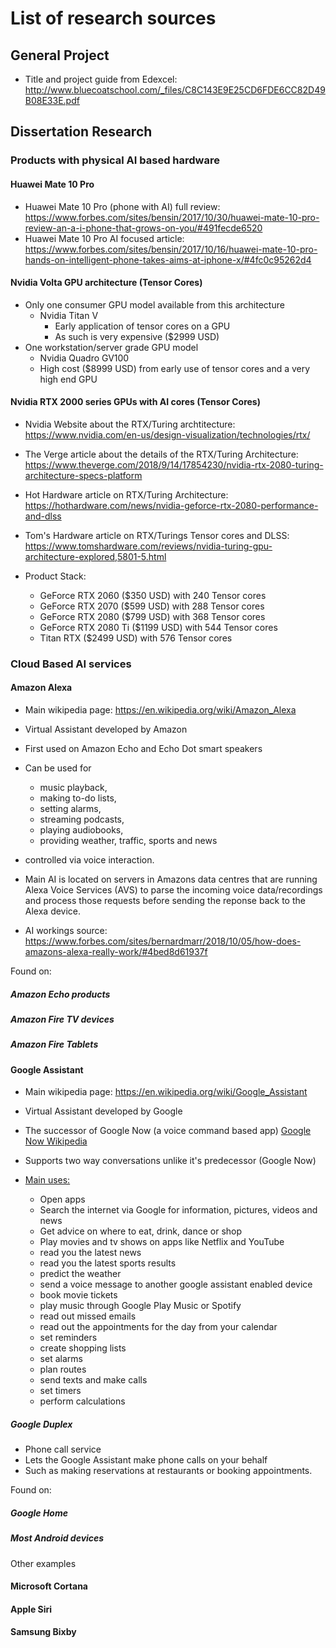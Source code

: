 # List of research sources
## General Project
* Title and project guide from Edexcel: http://www.bluecoatschool.com/_files/C8C143E9E25CD6FDE6CC82D49B08E33E.pdf
## Dissertation Research

### Products with physical AI based hardware

#### Huawei Mate 10 Pro
* Huawei Mate 10 Pro (phone with AI) full review: https://www.forbes.com/sites/bensin/2017/10/30/huawei-mate-10-pro-review-an-a-i-phone-that-grows-on-you/#491fecde6520
* Huawei Mate 10 Pro AI focused article: https://www.forbes.com/sites/bensin/2017/10/16/huawei-mate-10-pro-hands-on-intelligent-phone-takes-aims-at-iphone-x/#4fc0c95262d4

#### Nvidia Volta GPU architecture (Tensor Cores)
* Only one consumer GPU model available from this architecture
  * Nvidia Titan V
    * Early application of tensor cores on a GPU
    * As such is very expensive ($2999 USD)
* One workstation/server grade GPU model
  * Nvidia Quadro GV100
   * High cost ($8999 USD) from early use of tensor cores and a very high end GPU

#### Nvidia RTX 2000 series GPUs with AI cores (Tensor Cores)
* Nvidia Website about the RTX/Turing archtitecture: https://www.nvidia.com/en-us/design-visualization/technologies/rtx/
* The Verge article about the details of the RTX/Turing Architecture: https://www.theverge.com/2018/9/14/17854230/nvidia-rtx-2080-turing-architecture-specs-platform
* Hot Hardware article on RTX/Turing Architecture: https://hothardware.com/news/nvidia-geforce-rtx-2080-performance-and-dlss
* Tom's Hardware article on RTX/Turings Tensor cores and DLSS: https://www.tomshardware.com/reviews/nvidia-turing-gpu-architecture-explored,5801-5.html

* Product Stack:
  * GeForce RTX 2060 ($350 USD) with 240 Tensor cores
  * GeForce RTX 2070 ($599 USD) with 288 Tensor cores
  * GeForce RTX 2080 ($799 USD) with 368 Tensor cores
  * GeForce RTX 2080 Ti ($1199 USD) with 544 Tensor cores
  * Titan RTX ($2499 USD) with 576 Tensor cores


### Cloud Based AI services

#### Amazon Alexa
* Main wikipedia page: https://en.wikipedia.org/wiki/Amazon_Alexa

* Virtual Assistant developed by Amazon
* First used on Amazon Echo and Echo Dot smart speakers
* Can be used for
  * music playback,
  * making to-do lists,
  * setting alarms,
  * streaming podcasts,
  * playing audiobooks,
  * providing weather, traffic, sports and news
* controlled via voice interaction.

* Main AI is located on servers in Amazons data centres that are running Alexa Voice Services (AVS) to parse the incoming voice data/recordings and process those requests before sending the reponse back to the Alexa device.
* AI workings source: https://www.forbes.com/sites/bernardmarr/2018/10/05/how-does-amazons-alexa-really-work/#4bed8d61937f

Found on:
##### Amazon Echo products
##### Amazon Fire TV devices
##### Amazon Fire Tablets

#### Google Assistant
* Main wikipedia page: https://en.wikipedia.org/wiki/Google_Assistant

* Virtual Assistant developed by Google
* The successor of Google Now (a voice command based app) [Google Now Wikipedia]("https://en.wikipedia.org/wiki/Google_Now")
* Supports two way conversations unlike it's predecessor (Google Now)
* [Main uses:]("https://www.tomsguide.com/us/pictures-story/917-best-google-assistant-features.html#s30")
  * Open apps
  * Search the internet via Google for information, pictures, videos and news
  * Get advice on where to eat, drink, dance or shop
  * Play movies and tv shows on apps like Netflix and YouTube
  * read you the latest news
  * read you the latest sports results
  * predict the weather
  * send a voice message to another google assistant enabled device
  * book movie tickets
  * play music through Google Play Music or Spotify
  * read out missed emails
  * read out the appointments for the day from your calendar
  * set reminders
  * create shopping lists
  * set alarms
  * plan routes
  * send texts and make calls
  * set timers
  * perform calculations

##### Google Duplex
* Phone call service
* Lets the Google Assistant make phone calls on your behalf
* Such as making reservations at restaurants or booking appointments.


Found on:
##### Google Home
##### Most Android devices

Other examples
#### Microsoft Cortana
#### Apple Siri
#### Samsung Bixby
